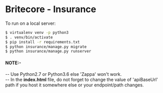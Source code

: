 # Britecore - Insurance

To run on a local server:
```sh
$ virtualenv venv -p python3
$ . venv/bin/activate
$ pip install -r requirements.txt
$ python insurance/manage.py migrate
$ python insurance/manage.py runserver
```

#### NOTE:-
-- Use Python2.7 or Python3.6 else 'Zappa' won't work.<br>
-- In the **index.html** file, do not forget to change the value of 'apiBaseUrl' path if you host it somewhere else or your endpoint/path changes.